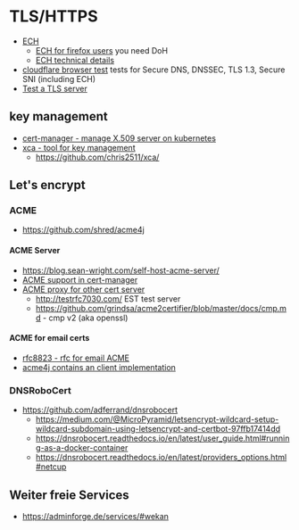 # TLS/HTTPS

* [ECH](https://blog.cloudflare.com/encrypted-client-hello)
  + [ECH for firefox users](https://support.mozilla.org/en-US/kb/faq-encrypted-client-hello) you need DoH
  + [ECH technical details](https://wiki.mozilla.org/Security/Encrypted_Client_Hello)
* [cloudflare browser test](https://www.cloudflare.com/de-de/ssl/encrypted-sni/) tests for Secure DNS, DNSSEC, TLS 1.3, Secure SNI (including ECH)
* [Test a TLS server](https://testtls.com/)

## key management

* [cert-manager - manage X.509 server on kubernetes](https://cert-manager.io/)
* [xca - tool for key management](https://www.hohnstaedt.de/xca/index.php/documentation/manual)
  + https://github.com/chris2511/xca/

## Let's encrypt

### ACME

* https://github.com/shred/acme4j

#### ACME Server

* https://blog.sean-wright.com/self-host-acme-server/
* [ACME support in cert-manager](https://cert-manager.io/docs/configuration/acme/)
* [ACME proxy for other cert server](https://github.com/grindsa/acme2certifier)
  + http://testrfc7030.com/ EST test server
  + https://github.com/grindsa/acme2certifier/blob/master/docs/cmp.md - cmp v2 (aka openssl)

#### ACME for email certs

* [rfc8823 - rfc for email ACME](https://datatracker.ietf.org/doc/rfc8823/)
* [acme4j contains an client implementation](https://shredzone.org/maven/acme4j/challenge/email-reply-00.html)

### DNSRoboCert

* https://github.com/adferrand/dnsrobocert
  + https://medium.com/@MicroPyramid/letsencrypt-wildcard-setup-wildcard-subdomain-using-letsencrypt-and-certbot-97ffb17414dd
  + https://dnsrobocert.readthedocs.io/en/latest/user_guide.html#running-as-a-docker-container
  + https://dnsrobocert.readthedocs.io/en/latest/providers_options.html#netcup

## Weiter freie Services

* https://adminforge.de/services/#wekan
